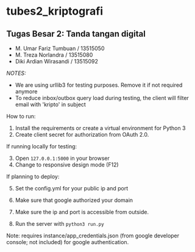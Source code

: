 # tubes2_kriptografi
## Tugas Besar 2: Tanda tangan digital

- M. Umar Fariz Tumbuan / 13515050
- M. Treza Norlandra / 13515080
- Diki Ardian Wirasandi / 13515092

*NOTES:*

- We are using urllib3 for testing purposes. Remove it if not required anymore
- To reduce inbox/outbox query load during testing, the client will filter email with 'kripto' in subject

How to run:
1. Install the requirements or create a virtual environment for Python 3
2. Create client secret for authorization from OAuth 2.0.

If running locally for testing:

3. Open ```127.0.0.1:5000``` in your browser
4. Change to responsive design mode (F12)

If planning to deploy:

5. Set the config.yml for your public ip and port
6. Make sure that google authorized your domain
7. Make sure the ip and port is accessible from outside.

8. Run the server with ```python3 run.py```

Note: requires instance/app_credentials.json (from google developer console; not included) for google authentication.
